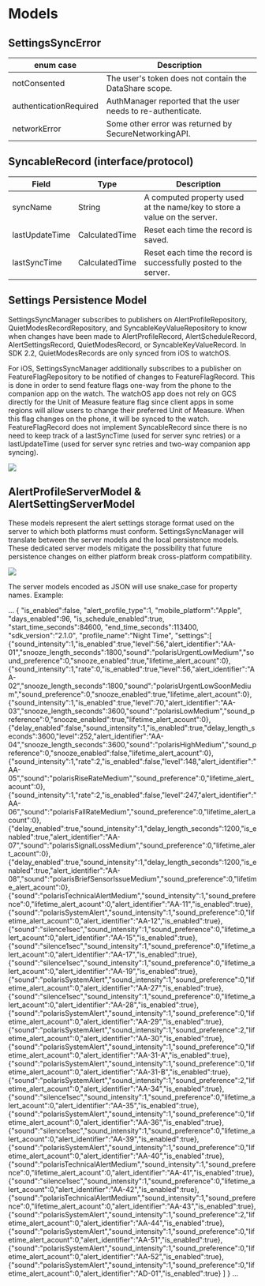 # Models

## SettingsSyncError

enum case              | Description                
-----------------------| ---------------------
notConsented           | The user's token does not contain the DataShare scope.
authenticationRequired | AuthManager reported that the user needs to re-authenticate.
networkError           | Some other error was returned by SecureNetworkingAPI.


## SyncableRecord (interface/protocol)


Field                | Type                  | Description
-------------------- | --------------------- | ------------------
| syncName	         | String	               | A computed property used at the name/key to store a value on the server.
| lastUpdateTime     | CalculatedTime        | Reset each time the record is saved.
| lastSyncTime       | CalculatedTime        | Reset each time the record is successfully posted to the server.


## Settings Persistence Model

SettingsSyncManager subscribes to publishers on AlertProfileRepository, QuietModesRecordRepository, and SyncableKeyValueRepository to know when changes have been made to AlertProfileRecord, AlertScheduleRecord, AlertSettingsRecord, QuietModesRecord, or SyncableKeyValueRecord. In SDK 2.2, QuietModesRecords are only synced from iOS to watchOS.

For iOS, SettingsSyncManager additionally subscribes to a publisher on FeatureFlagRepository to be notified of changes to FeatureFlagRecord. This is done in order to send feature flags one-way from the phone to the companion app on the watch. The watchOS app does not rely on GCS directly for the Unit of Measure feature flag since client apps in some regions will allow users to change their preferred Unit of Measure. When this flag changes on the phone, it will be synced to the watch. FeatureFlagRecord does not implement SyncableRecord since there is no need to keep track of a lastSyncTime (used for server sync retries) or a lastUpdateTime (used for server sync retries and two-way companion app syncing).




![](../../../../images/DexAppKit/settings_sync_manager/jLZTZzCu47zk_WgpJnohd7GIkeS8xGSKT1LmB7JX7axtu2RJrbhNoTbE8QpsVyTEdCIExHHEd5Rg9ZE_iUTxfhqI4dDP7sXoDJo9Ey8GBmKaoPuKWE1GoGOTuB01BfAamlaTtW5QmfVhgdfDvAytYaw419O3kayG8am2tsBrjcvOZZSKFa1Uyg9b8dGk5FLFV80ChIKdR8VkqGuaUkYu50lviIgmX5kYCIympMkgNWlzFcBq.png)




## AlertProfileServerModel & AlertSettingServerModel

These models represent the alert settings storage format used on the server to which both platforms must conform. SettingsSyncManager will translate between the server models and the local persistence models. These dedicated server models mitigate the possibility that future persistence changes on either platform break cross-platform compatibility.




![](../../../../../CgmCoreSDKSDS/images/DexAppKit/settings_sync_manager/AlertProfileServer.png)


The server models encoded as JSON will use snake_case for property names. Example:


...
{
\"is_enabled\":false,
\"alert_profile_type\":1,
\"mobile_platform\":\"Apple\",
\"days_enabled\":96,
\"is_schedule_enabled\":true,
\"start_time_seconds\":84600,
\"end_time_seconds\":113400,
\"sdk_version\":\"2.1.0\",
\"profile_name\":\"Night Time\",
\"settings\":[
{\"sound_intensity\":1,\"is_enabled\":true,\"level\":56,\"alert_identifier\":\"AA-01\",\"snooze_length_seconds\":1800,\"sound\":\"polarisUrgentLowMedium\",\"sound_preference\":0,\"snooze_enabled\":true,\"lifetime_alert_acount\":0},
{\"sound_intensity\":1,\"rate\":0,\"is_enabled\":true,\"level\":56,\"alert_identifier\":\"AA-02\",\"snooze_length_seconds\":1800,\"sound\":\"polarisUrgentLowSoonMedium\",\"sound_preference\":0,\"snooze_enabled\":true,\"lifetime_alert_acount\":0},
{\"sound_intensity\":1,\"is_enabled\":true,\"level\":70,\"alert_identifier\":\"AA-03\",\"snooze_length_seconds\":3600,\"sound\":\"polarisLowMedium\",\"sound_preference\":0,\"snooze_enabled\":true,\"lifetime_alert_acount\":0},
{\"delay_enabled\":false,\"sound_intensity\":1,\"is_enabled\":true,\"delay_length_seconds\":3600,\"level\":252,\"alert_identifier\":\"AA-04\",\"snooze_length_seconds\":3600,\"sound\":\"polarisHighMedium\",\"sound_preference\":0,\"snooze_enabled\":false,\"lifetime_alert_acount\":0},
{\"sound_intensity\":1,\"rate\":2,\"is_enabled\":false,\"level\":148,\"alert_identifier\":\"AA-05\",\"sound\":\"polarisRiseRateMedium\",\"sound_preference\":0,\"lifetime_alert_acount\":0},
{\"sound_intensity\":1,\"rate\":2,\"is_enabled\":false,\"level\":247,\"alert_identifier\":\"AA-06\",\"sound\":\"polarisFallRateMedium\",\"sound_preference\":0,\"lifetime_alert_acount\":0},
{\"delay_enabled\":true,\"sound_intensity\":1,\"delay_length_seconds\":1200,\"is_enabled\":true,\"alert_identifier\":\"AA-07\",\"sound\":\"polarisSignalLossMedium\",\"sound_preference\":0,\"lifetime_alert_acount\":0},
{\"delay_enabled\":true,\"sound_intensity\":1,\"delay_length_seconds\":1200,\"is_enabled\":true,\"alert_identifier\":\"AA-08\",\"sound\":\"polarisBriefSensorIssueMedium\",\"sound_preference\":0,\"lifetime_alert_acount\":0},
{\"sound\":\"polarisTechnicalAlertMedium\",\"sound_intensity\":1,\"sound_preference\":0,\"lifetime_alert_acount\":0,\"alert_identifier\":\"AA-11\",\"is_enabled\":true},
{\"sound\":\"polarisSystemAlert\",\"sound_intensity\":1,\"sound_preference\":0,\"lifetime_alert_acount\":0,\"alert_identifier\":\"AA-12\",\"is_enabled\":true},
{\"sound\":\"silence1sec\",\"sound_intensity\":1,\"sound_preference\":0,\"lifetime_alert_acount\":0,\"alert_identifier\":\"AA-15\",\"is_enabled\":true},
{\"sound\":\"silence1sec\",\"sound_intensity\":1,\"sound_preference\":0,\"lifetime_alert_acount\":0,\"alert_identifier\":\"AA-17\",\"is_enabled\":true},
{\"sound\":\"silence1sec\",\"sound_intensity\":1,\"sound_preference\":0,\"lifetime_alert_acount\":0,\"alert_identifier\":\"AA-19\",\"is_enabled\":true},
{\"sound\":\"polarisSystemAlert\",\"sound_intensity\":1,\"sound_preference\":0,\"lifetime_alert_acount\":0,\"alert_identifier\":\"AA-27\",\"is_enabled\":true},
{\"sound\":\"silence1sec\",\"sound_intensity\":1,\"sound_preference\":0,\"lifetime_alert_acount\":0,\"alert_identifier\":\"AA-28\",\"is_enabled\":true},
{\"sound\":\"polarisSystemAlert\",\"sound_intensity\":1,\"sound_preference\":0,\"lifetime_alert_acount\":0,\"alert_identifier\":\"AA-29\",\"is_enabled\":true},
{\"sound\":\"polarisSystemAlert\",\"sound_intensity\":1,\"sound_preference\":2,\"lifetime_alert_acount\":0,\"alert_identifier\":\"AA-30\",\"is_enabled\":true},
{\"sound\":\"polarisSystemAlert\",\"sound_intensity\":1,\"sound_preference\":0,\"lifetime_alert_acount\":0,\"alert_identifier\":\"AA-31-A\",\"is_enabled\":true},
{\"sound\":\"polarisSystemAlert\",\"sound_intensity\":1,\"sound_preference\":0,\"lifetime_alert_acount\":0,\"alert_identifier\":\"AA-31-B\",\"is_enabled\":true},
{\"sound\":\"polarisSystemAlert\",\"sound_intensity\":1,\"sound_preference\":2,\"lifetime_alert_acount\":0,\"alert_identifier\":\"AA-34\",\"is_enabled\":true},
{\"sound\":\"silence1sec\",\"sound_intensity\":1,\"sound_preference\":0,\"lifetime_alert_acount\":0,\"alert_identifier\":\"AA-35\",\"is_enabled\":true},
{\"sound\":\"polarisSystemAlert\",\"sound_intensity\":1,\"sound_preference\":0,\"lifetime_alert_acount\":0,\"alert_identifier\":\"AA-36\",\"is_enabled\":true},
{\"sound\":\"silence1sec\",\"sound_intensity\":1,\"sound_preference\":0,\"lifetime_alert_acount\":0,\"alert_identifier\":\"AA-39\",\"is_enabled\":true},
{\"sound\":\"polarisSystemAlert\",\"sound_intensity\":1,\"sound_preference\":0,\"lifetime_alert_acount\":0,\"alert_identifier\":\"AA-40\",\"is_enabled\":true},
{\"sound\":\"polarisTechnicalAlertMedium\",\"sound_intensity\":1,\"sound_preference\":0,\"lifetime_alert_acount\":0,\"alert_identifier\":\"AA-41\",\"is_enabled\":true},
{\"sound\":\"silence1sec\",\"sound_intensity\":1,\"sound_preference\":0,\"lifetime_alert_acount\":0,\"alert_identifier\":\"AA-42\",\"is_enabled\":true},
{\"sound\":\"polarisTechnicalAlertMedium\",\"sound_intensity\":1,\"sound_preference\":0,\"lifetime_alert_acount\":0,\"alert_identifier\":\"AA-43\",\"is_enabled\":true},
{\"sound\":\"polarisSystemAlert\",\"sound_intensity\":1,\"sound_preference\":2,\"lifetime_alert_acount\":0,\"alert_identifier\":\"AA-44\",\"is_enabled\":true},
{\"sound\":\"polarisSystemAlert\",\"sound_intensity\":1,\"sound_preference\":0,\"lifetime_alert_acount\":0,\"alert_identifier\":\"AA-51\",\"is_enabled\":true},
{\"sound\":\"polarisSystemAlert\",\"sound_intensity\":1,\"sound_preference\":0,\"lifetime_alert_acount\":0,\"alert_identifier\":\"AA-52\",\"is_enabled\":true},
{\"sound\":\"polarisSystemAlert\",\"sound_intensity\":1,\"sound_preference\":0,\"lifetime_alert_acount\":0,\"alert_identifier\":\"AD-01\",\"is_enabled\":true}
]
}
...
